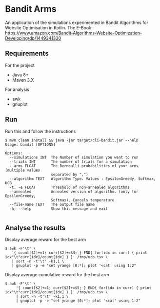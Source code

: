 # Bandit Arms 

An application of the simulations experimented in Bandit Algorithms for Website Optimisation in Kotlin.
The E-Book : https://www.amazon.com/Bandit-Algorithms-Website-Optimization-Developing/dp/1449341330

## Requirements 
For the project
- Java 8+
- Maven 3.X

For analysis
- awk
- gnuplot

## Run

Run this and follow the instructions
```
$ mvn clean install && java -jar target/cli-bandit.jar --help
Usage: bandit [OPTIONS]

Options:
  --simulations INT  The Number of simulation you want to run
  --trials INT       The number of trials for a simulation
  --arms FLOAT       The Bernoulli probabilities of your arms (multiple values
                     separated by ",")
  --algorithm TEXT   Algorithm Type. Values : EpsilonGreedy, Softmax, UCB
  -t, -e FLOAT       Threshold of non-annealed algorithms
  --annealed         Annealed version of algorithm. (only for EpsilonGreedy,
                     Softmax). Cancels temperature
  --file-name TEXT   The output file name
  -h, --help         Show this message and exit
 
```

## Analyse the results 

Display average reward for the best arm

```
$ awk -F'\t' \
   '{ count[$2]+=1; curr[$2]+=$4; } END{ for(idx in curr) { print idx"\t"curr[idx]/count[idx] } }' /tmp/ucb.tsv \
   | sort -n -t'\t' -k1,1 \
   | gnuplot -p -e "set yrange [0:*]; plot '<cat' using 1:2"
```

Display average cumulative reward for the best arm

```
$ awk -F'\t' \
     '{ count[$2]+=1; curr[$2]+=$5; } END{ for(idx in curr) { print idx"\t"curr[idx]/count[idx] } }' /tmp/ucb.tsv \
     | sort -n -t'\t' -k1,1 \
     | gnuplot -p -e "set yrange [0:*]; plot '<cat' using 1:2"
```
